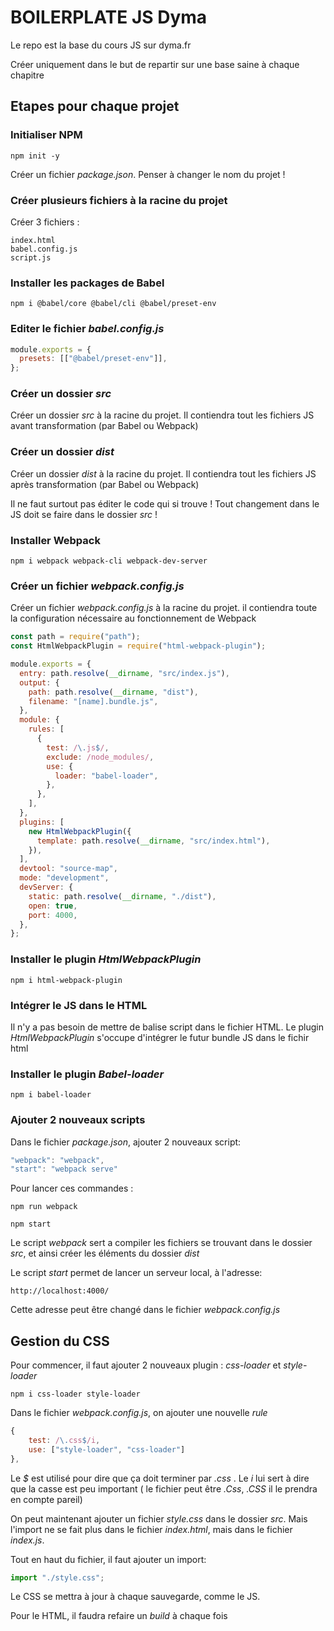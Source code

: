 # BOILERPLATE JS Dyma

Le repo est la base du cours JS sur dyma.fr

Créer uniquement dans le but de repartir sur une base saine à chaque chapitre

## **Etapes pour chaque projet**

### Initialiser NPM

```terminal
npm init -y
```

Créer un fichier _package.json_. Penser à changer le nom du projet !

### Créer plusieurs fichiers à la racine du projet

Créer 3 fichiers :

```
index.html
babel.config.js
script.js
```

### Installer les packages de Babel

```terminal
npm i @babel/core @babel/cli @babel/preset-env
```

### Editer le fichier _babel.config.js_

```js
module.exports = {
  presets: [["@babel/preset-env"]],
};
```

### Créer un dossier _src_

Créer un dossier _src_ à la racine du projet. Il contiendra tout les fichiers JS avant transformation (par Babel ou Webpack)

### Créer un dossier _dist_

Créer un dossier _dist_ à la racine du projet. Il contiendra tout les fichiers JS après transformation (par Babel ou Webpack)

Il ne faut surtout pas éditer le code qui si trouve ! Tout changement dans le JS doit se faire dans le dossier _src_ !

### Installer Webpack

```terminal
npm i webpack webpack-cli webpack-dev-server
```

### Créer un fichier _webpack.config.js_

Créer un fichier _webpack.config.js_ à la racine du projet. il contiendra toute la configuration nécessaire au fonctionnement de Webpack

```javascript
const path = require("path");
const HtmlWebpackPlugin = require("html-webpack-plugin");

module.exports = {
  entry: path.resolve(__dirname, "src/index.js"),
  output: {
    path: path.resolve(__dirname, "dist"),
    filename: "[name].bundle.js",
  },
  module: {
    rules: [
      {
        test: /\.js$/,
        exclude: /node_modules/,
        use: {
          loader: "babel-loader",
        },
      },
    ],
  },
  plugins: [
    new HtmlWebpackPlugin({
      template: path.resolve(__dirname, "src/index.html"),
    }),
  ],
  devtool: "source-map",
  mode: "development",
  devServer: {
    static: path.resolve(__dirname, "./dist"),
    open: true,
    port: 4000,
  },
};
```

### Installer le plugin _HtmlWebpackPlugin_

```terminal
npm i html-webpack-plugin
```

### Intégrer le JS dans le HTML

Il n'y a pas besoin de mettre de balise script dans le fichier HTML. Le plugin _HtmlWebpackPlugin_ s'occupe d'intégrer le futur bundle JS dans le fichir html

### Installer le plugin _Babel-loader_

```terminal
npm i babel-loader
```

### Ajouter 2 nouveaux scripts

Dans le fichier _package.json_, ajouter 2 nouveaux script:

```javascript
"webpack": "webpack",
"start": "webpack serve"
```

Pour lancer ces commandes :

```terminal
npm run webpack
```

```terminal
npm start
```

Le script _webpack_ sert a compiler les fichiers se trouvant dans le dossier _src_, et ainsi créer les éléments du dossier _dist_

Le script _start_ permet de lancer un serveur local, à l'adresse:

```
http://localhost:4000/
```

Cette adresse peut être changé dans le fichier _webpack.config.js_

## Gestion du CSS

Pour commencer, il faut ajouter 2 nouveaux plugin : _css-loader_ et _style-loader_

```terminal
npm i css-loader style-loader
```

Dans le fichier _webpack.config.js_, on ajouter une nouvelle _rule_

```javascript
{
    test: /\.css$/i,
    use: ["style-loader", "css-loader"]
},
```

Le _$_ est utilisé pour dire que ça doit terminer par _.css_ . Le _i_ lui sert à dire que la casse est peu important ( le fichier peut être _.Css_, _.CSS_ il le prendra en compte pareil)

On peut maintenant ajouter un fichier _style.css_ dans le dossier _src_. Mais l'import ne se fait plus dans le fichier _index.html_, mais dans le fichier _index.js_.

Tout en haut du fichier, il faut ajouter un import:

```javascript
import "./style.css";
```

Le CSS se mettra à jour à chaque sauvegarde, comme le JS.

Pour le HTML, il faudra refaire un _build_ à chaque fois
